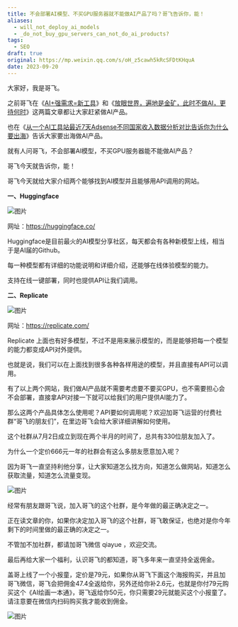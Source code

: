 ```yaml
---
title: 不会部署AI模型、不买GPU服务器就不能做AI产品了吗？哥飞告诉你，能！
aliases:
  - will_not_deploy_ai_models
  - _do_not_buy_gpu_servers_can_not_do_ai_products?
tags:
  - SEO
draft: true
original: https://mp.weixin.qq.com/s/oH_z5cawh5kRcSFDtKHquA
date: 2023-09-20
---
```

大家好，我是哥飞。  

之前哥飞在《[AI+强需求=新工具](http://mp.weixin.qq.com/s?__biz=MjM5OTIzMzYyMA==&mid=2650080011&idx=1&sn=cda099ed4823cd3125831c2cd8effba6&chksm=bf3f32308848bb263e8d5f2e8a48c606e71af1e686eaf0fb1c230a55e2853b5d5676e810a4d8&scene=21#wechat_redirect)》和《[放眼世界，遍地是金矿，此时不做AI，更待何时](http://mp.weixin.qq.com/s?__biz=MjM5OTIzMzYyMA==&mid=2650080005&idx=1&sn=e93eaaf158008edc0ee998d6f7171df1&chksm=bf3f323e8848bb284941af8dce5090e447332e435379dd1a476dd63446534b20e4ac865de505&scene=21#wechat_redirect)》这两篇文章都让大家赶紧做AI产品。

也在《[从一个AI工具站最近7天Adsense不同国家收入数据分析对比告诉你为什么要出海](http://mp.weixin.qq.com/s?__biz=MjM5OTIzMzYyMA==&mid=2650079931&idx=1&sn=bc2c752d80fb9d69e71b04d2301d728a&chksm=bf3f33808848ba96609a7f3b5487a7163ffd050c72f4401b44fe4d2de960ddb2461d210a7bad&scene=21#wechat_redirect)》告诉大家要出海做AI产品。

就有人问哥飞，不会部署AI模型，不买GPU服务器能不能做AI产品？  

哥飞今天就告诉你，能！

哥飞今天就给大家介绍两个能够找到AI模型并且能够用API调用的网站。

**一、Huggingface**  

![图片](https://mmbiz.qpic.cn/sz_mmbiz_png/LBrX00GQeicstM5JvDTzRWcXRk4rv6J0zxooDqyjqDOPtVpTg1duDH48N90qTpeXkm70Qnvdd96HCCcYhQacKmA/640?wx_fmt=png&tp=webp&wxfrom=5&wx_lazy=1&wx_co=1)

网址：https://huggingface.co/

Huggingface是目前最火的AI模型分享社区，每天都会有各种新模型上线，相当于是AI届的Github。  

每一种模型都有详细的功能说明和详细介绍，还能够在线体验模型的能力。

支持在线一键部署，同时也提供API让我们调用。

  

**二、Replicate**

![图片](https://mmbiz.qpic.cn/sz_mmbiz_png/LBrX00GQeicstM5JvDTzRWcXRk4rv6J0z6GWBu3VNBdiacsM5YMacx7u85B0ic7ZU9g2KonG4AOukxLlV8icUia1WTg/640?wx_fmt=png&tp=webp&wxfrom=5&wx_lazy=1&wx_co=1)

网址：https://replicate.com/  

Replicate 上面也有好多模型，不过不是用来展示模型的，而是能够把每一个模型的能力都变成API对外提供。

也就是说，我们可以在上面找到很多各种各样用途的模型，并且直接有API可以调用。

有了以上两个网站，我们做AI产品就不需要考虑要不要买GPU，也不需要担心会不会部署，直接拿API对接一下就可以给我们的用户提供AI能力了。

那么这两个产品具体怎么使用呢？API要如何调用呢？欢迎加哥飞运营的付费社群“哥飞的朋友们”，在里边哥飞会给大家详细讲解如何使用。  

这个社群从7月2日成立到现在两个半月的时间了，总共有330位朋友加入了。  

为什么一个定价666元一年的社群会有这么多朋友愿意加入呢？

因为哥飞一直坚持利他分享，让大家知道怎么找方向，知道怎么做网站，知道怎么获取流量，知道怎么流量变现。

![图片](https://mmbiz.qpic.cn/sz_mmbiz_png/LBrX00GQeicstM5JvDTzRWcXRk4rv6J0z99hHZ9yIpq82NNlNGyxOialxksQUX9kHTIicdFickWe8sBYTdUrt9gIhw/640?wx_fmt=png&tp=webp&wxfrom=5&wx_lazy=1&wx_co=1)

经常有朋友跟哥飞说，加入哥飞的这个社群，是今年做的最正确决定之一。

正在读文章的你，如果你决定加入哥飞的这个社群，哥飞敢保证，也绝对是你今年剩下的时间里做的最正确的决定之一。

不管加不加社群，都请加哥飞微信 qiayue ，欢迎交流。

最后再给大家一个福利，认识哥飞的都知道，哥飞多年来一直坚持全返佣金。

盖哥上线了一个小报童，定价是79元，如果你从哥飞下面这个海报购买，并且加哥飞微信，哥飞会把佣金47.4全返给你，另外还给你补2.6元，也就是你付79元购买这个《AI绘画一本通》，哥飞返给你50元，你只需要29元就能买这个小报童了。请注意要在微信内扫码购买我才能收到佣金。

![图片](https://mmbiz.qpic.cn/sz_mmbiz_png/LBrX00GQeicstM5JvDTzRWcXRk4rv6J0zfMhfOodQPdvOPwQibRDoR9RHBeNDpJKAuiaOia31Kbtic9rqMB1Me2QrGQ/640?wx_fmt=png&tp=webp&wxfrom=5&wx_lazy=1&wx_co=1)
